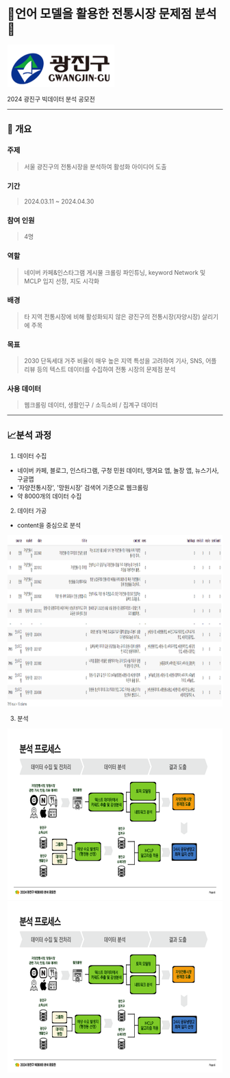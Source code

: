 # :mag_right:언어 모델을 활용한 전통시장 문제점 분석:mag_right:



<img src="./gwangingu_images/광진구청 로고.png" width="250" height="100"/>

2024 광진구 빅데이터 분석 공모전

----------------------

## :book: 개요

### 주제

> 서울 광진구의 전통시장을 분석하여 활성화 아이디어 도출


### 기간
> 2024.03.11 ~ 2024.04.30


### 참여 인원
> 4명

### 역할
> 네이버 카페&인스타그램 게시물 크롤링
> 파인튜닝, keyword Network 및 MCLP 입지 선정, 지도 시각화

### 배경
> 타 지역 전통시장에 비해 활성화되지 않은 광진구의 전통시장(자양시장) 살리기에 주목


### 목표
> 2030 단독세대 거주 비율이 매우 높은 지역 특성을 고려하여   기사, SNS, 어플 리뷰 등의 텍스트 데이터를 수집하여 전통 시장의 문제점 분석


### 사용 데이터
> 웹크롤링 데이터, 생활인구 / 소득소비 / 집계구 데이터

---------

## :chart_with_upwards_trend:분석 과정

1. 데이터 수집
- 네이버 카페, 블로그, 인스타그램, 구청 민원 데이터, 땡겨요 앱, 놀장 앱, 뉴스기사, 구글맵
- '자양전통시장', '망원시장' 검색어 기준으로 웹크롤링
- 약 8000개의 데이터 수집

2. 데이터 가공
- content을 중심으로 분석

<img src="./gwangingu_images/광진구데이터그림.png" width="800" height="400"/>
  
3. 분석

<img src="./gwangingu_images/[광진구푸바오]결과보고서_6.png" width="800" height="400"/>
<img src="./gwangingu_images/[광진구푸바오]결과보고서_6.png" width="800" height="400"/>
